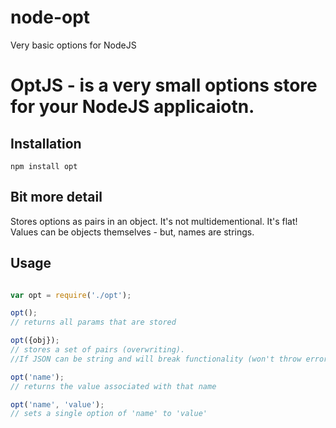 node-opt
========

Very basic options for NodeJS

# OptJS - is a very small options store for your NodeJS applicaiotn.

## Installation

    npm install opt

## Bit more detail

Stores options as pairs in an object. It's not multidementional. It's flat!
Values can be objects themselves - but, names are strings.

## Usage

``` js

var opt = require('./opt');

opt();
// returns all params that are stored

opt({obj});
// stores a set of pairs (overwriting).
//If JSON can be string and will break functionality (won't throw error however)

opt('name');
// returns the value associated with that name

opt('name', 'value');
// sets a single option of 'name' to 'value'

```
